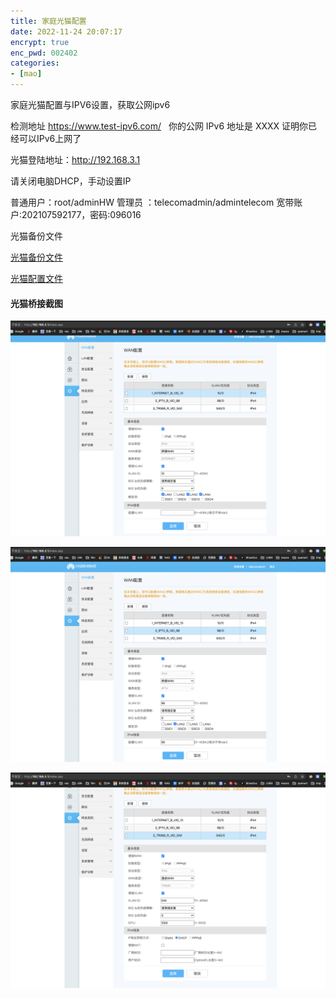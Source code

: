 ```yaml
---
title: 家庭光猫配置
date: 2022-11-24 20:07:17
encrypt: true
enc_pwd: 002402
categories:
- [mao]
---
```


家庭光猫配置与IPV6设置，获取公网ipv6

检测地址
https://www.test-ipv6.com/  
你的公网 IPv6 地址是 XXXX 证明你已经可以IPv6上网了

<!--more-->

光猫登陆地址：http://192.168.3.1

请关闭电脑DHCP，手动设置IP

普通用户：root/adminHW
管理员 ：telecomadmin/admintelecom
宽带账户:202107592177，密码:096016

光猫备份文件

[光猫备份文件](mao-config/hw_ctree.xml "光猫备份文件")


[光猫配置文件](mao-config/config.txt "光猫配置文件")


#### 光猫桥接截图

![mao-001.png](mao-config/mao-001.png)


![mao-001.png](mao-config/mao-002.png)


![mao-001.png](mao-config/mao-003.png)